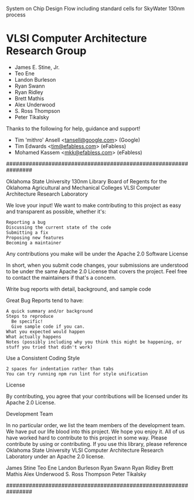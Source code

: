 System on Chip Design Flow including standard cells for SkyWater 130nm process

# VLSI Computer Architecture Research Group

 * James E. Stine, Jr.
 * Teo Ene
 * Landon Burleson
 * Ryan Swann
 * Ryan Ridley
 * Brett Mathis
 * Alex Underwood
 * S. Ross Thompson
 * Peter Tikalsky

Thanks to the following for help, guidance and support!

 * Tim 'mithro' Ansell \<tansell@google.com\> (Google)
 * Tim Edwards \<tim@efabless.com\> (eFabless)
 * Mohamed Kassem \<mkk@efabless.com\> (eFabless)

################################################################

Oklahoma State University 130nm Library
Board of Regents for the Oklahoma Agricultural and Mechanical Colleges
VLSI Computer Architecture Research Laboratory

We love your input! We want to make contributing to this project as easy and transparent as possible, whether it's:

    Reporting a bug
    Discussing the current state of the code
    Submitting a fix
    Proposing new features
    Becoming a maintainer

  Any contributions you make will be under the Apache 2.0 Software License

  In short, when you submit code changes, your submissions are understood to be under the same Apache 2.0 License that covers the project. Feel free to contact the maintainers if that's a concern.

  Write bug reports with detail, background, and sample code

  Great Bug Reports tend to have:

    A quick summary and/or background
    Steps to reproduce
      Be specific!
      Give sample code if you can.
    What you expected would happen
    What actually happens
    Notes (possibly including why you think this might be happening, or stuff you tried that didn't work)

Use a Consistent Coding Style

    2 spaces for indentation rather than tabs
    You can try running npm run lint for style unification

License

  By contributing, you agree that your contributions will be licensed under its Apache 2.0 License.

Development Team

In no particular order, we list the team members of the development team. We have put our life blood into this project.  We hope you enjoy it.  All of us have worked hard to contribute to this project in some way.  Please contribute by using or contributing.  If you use this library, please reference Oklahoma State University VLSI Computer Architecture Research Laboratory under an Apache 2.0 license.

James Stine
Teo Ene
Landon Burleson
Ryan Swann
Ryan Ridley
Brett Mathis
Alex Underwood
S. Ross Thompson
Peter Tikalsky

################################################################
